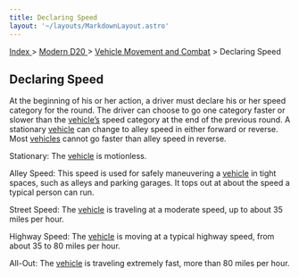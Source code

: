 ```yaml
---
title: Declaring Speed
layout: '~/layouts/MarkdownLayout.astro'
---
```


[ Index ](/) > [ Modern D20 ](/modern.d20.srd) > [Vehicle Movement and Combat](/modern.d20.srd/vehicle.movement.and.combat) > Declaring Speed

## Declaring Speed

At the beginning of his or her action, a driver must declare his or her speed
category for the round. The driver can choose to go one category faster or
slower than the [vehicle’s](/modern.d20.srd/equipment/equipment.vehicles)
speed category at the end of the previous round. A stationary
[vehicle](/modern.d20.srd/equipment/equipment.vehicles) can change to alley
speed in either forward or reverse. Most
[vehicles](/modern.d20.srd/equipment/equipment.vehicles) cannot go faster than
alley speed in reverse.

Stationary: The [vehicle](/modern.d20.srd/equipment/equipment.vehicles) is
motionless.

Alley Speed: This speed is used for safely maneuvering a
[vehicle](/modern.d20.srd/equipment/equipment.vehicles) in tight spaces, such
as alleys and parking garages. It tops out at about the speed a typical person
can run.

Street Speed: The [vehicle](/modern.d20.srd/equipment/equipment.vehicles) is
traveling at a moderate speed, up to about 35 miles per hour.

Highway Speed: The [vehicle](/modern.d20.srd/equipment/equipment.vehicles) is
moving at a typical highway speed, from about 35 to 80 miles per hour.

All-Out: The [vehicle](/modern.d20.srd/equipment/equipment.vehicles) is
traveling extremely fast, more than 80 miles per hour.

